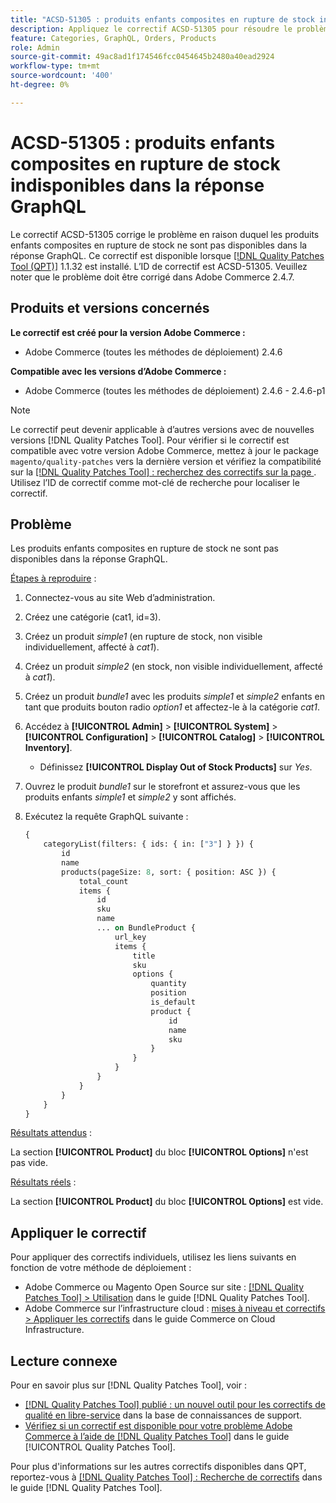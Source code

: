 ```yaml
---
title: "ACSD-51305 : produits enfants composites en rupture de stock indisponibles dans la réponse GraphQL"
description: Appliquez le correctif ACSD-51305 pour résoudre le problème Adobe Commerce en raison duquel les produits enfants composites en rupture de stock ne sont pas disponibles dans la réponse GraphQL.
feature: Categories, GraphQL, Orders, Products
role: Admin
source-git-commit: 49ac8ad1f174546fcc0454645b2480a40ead2924
workflow-type: tm+mt
source-wordcount: '400'
ht-degree: 0%

---
```


# ACSD-51305 : produits enfants composites en rupture de stock indisponibles dans la réponse GraphQL

Le correctif ACSD-51305 corrige le problème en raison duquel les produits enfants composites en rupture de stock ne sont pas disponibles dans la réponse GraphQL. Ce correctif est disponible lorsque [[!DNL Quality Patches Tool (QPT)]](https://experienceleague.adobe.com/en/docs/commerce-knowledge-base/kb/announcements/commerce-announcements/magento-quality-patches-released-new-tool-to-self-serve-quality-patches) 1.1.32 est installé. L’ID de correctif est ACSD-51305. Veuillez noter que le problème doit être corrigé dans Adobe Commerce 2.4.7.

## Produits et versions concernés

**Le correctif est créé pour la version Adobe Commerce :**

* Adobe Commerce (toutes les méthodes de déploiement) 2.4.6

**Compatible avec les versions d’Adobe Commerce :**

* Adobe Commerce (toutes les méthodes de déploiement) 2.4.6 - 2.4.6-p1

>[!NOTE]
>
>Le correctif peut devenir applicable à d’autres versions avec de nouvelles versions [!DNL Quality Patches Tool]. Pour vérifier si le correctif est compatible avec votre version Adobe Commerce, mettez à jour le package `magento/quality-patches` vers la dernière version et vérifiez la compatibilité sur la [[!DNL Quality Patches Tool] : recherchez des correctifs sur la page ](https://experienceleague.adobe.com/tools/commerce-quality-patches/index.html). Utilisez l’ID de correctif comme mot-clé de recherche pour localiser le correctif.

## Problème

Les produits enfants composites en rupture de stock ne sont pas disponibles dans la réponse GraphQL.

<u>Étapes à reproduire</u> :

1. Connectez-vous au site Web d’administration.
1. Créez une catégorie (cat1, id=3).
1. Créez un produit *simple1* (en rupture de stock, non visible individuellement, affecté à *cat1*).
1. Créez un produit *simple2* (en stock, non visible individuellement, affecté à *cat1*).
1. Créez un produit *bundle1* avec les produits *simple1* et *simple2* enfants en tant que produits bouton radio *option1* et affectez-le à la catégorie *cat1*.
1. Accédez à **[!UICONTROL Admin]** > **[!UICONTROL System]** > **[!UICONTROL Configuration]** > **[!UICONTROL Catalog]** > **[!UICONTROL Inventory]**.

   * Définissez **[!UICONTROL Display Out of Stock Products]** sur *Yes*.

1. Ouvrez le produit *bundle1* sur le storefront et assurez-vous que les produits enfants *simple1* et *simple2* y sont affichés.
1. Exécutez la requête GraphQL suivante :

   ```GraphQL
   {
       categoryList(filters: { ids: { in: ["3"] } }) {
           id
           name
           products(pageSize: 8, sort: { position: ASC }) {
               total_count
               items {
                   id
                   sku
                   name
                   ... on BundleProduct {
                       url_key
                       items {
                           title
                           sku
                           options {
                               quantity
                               position
                               is_default
                               product {
                                   id
                                   name
                                   sku
                               }
                           }
                       }
                   }
               }
           }
       }
   }
   ```

<u>Résultats attendus</u> :

La section **[!UICONTROL Product]** du bloc **[!UICONTROL Options]** n&#39;est pas vide.

<u>Résultats réels</u> :

La section **[!UICONTROL Product]** du bloc **[!UICONTROL Options]** est vide.

## Appliquer le correctif

Pour appliquer des correctifs individuels, utilisez les liens suivants en fonction de votre méthode de déploiement :

* Adobe Commerce ou Magento Open Source sur site : [[!DNL Quality Patches Tool] > Utilisation](https://experienceleague.adobe.com/docs/commerce-operations/tools/quality-patches-tool/usage.html) dans le guide [!DNL Quality Patches Tool].
* Adobe Commerce sur l’infrastructure cloud : [mises à niveau et correctifs > Appliquer les correctifs](https://experienceleague.adobe.com/docs/commerce-cloud-service/user-guide/develop/upgrade/apply-patches.html) dans le guide Commerce on Cloud Infrastructure.

## Lecture connexe

Pour en savoir plus sur [!DNL Quality Patches Tool], voir :

* [[!DNL Quality Patches Tool] publié : un nouvel outil pour les correctifs de qualité en libre-service](https://experienceleague.adobe.com/en/docs/commerce-knowledge-base/kb/announcements/commerce-announcements/magento-quality-patches-released-new-tool-to-self-serve-quality-patches) dans la base de connaissances de support.
* [Vérifiez si un correctif est disponible pour votre problème Adobe Commerce à l’aide de  [!DNL Quality Patches Tool]](/help/tools/quality-patches-tool/patches-available-in-qpt/check-patch-for-magento-issue-with-magento-quality-patches.md) dans le guide [!UICONTROL Quality Patches Tool].


Pour plus d&#39;informations sur les autres correctifs disponibles dans QPT, reportez-vous à [[!DNL Quality Patches Tool] : Recherche de correctifs](https://experienceleague.adobe.com/tools/commerce-quality-patches/index.html) dans le guide [!DNL Quality Patches Tool].

